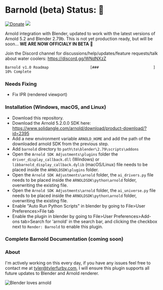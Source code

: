 # Barnold (beta) Status: :green_heart: 
[![Donate](https://img.shields.io/badge/Donate-PayPal-green.svg)](https://www.paypal.com/cgi-bin/webscr?cmd=_s-xclick&hosted_button_id=5D8ZMMACFUX36)
![](https://cdn.rawgit.com/tyler-furby/barnold/master/arnold%20logo.svg)

Arnold integration with Blender, updated to work with the latest versions of Arnold 5.2 and Blender 2.79b. This is not yet production ready, but will be soon... **WE ARE NOW OFFICIALY IN BETA** :balloon:

Join the Discord channel for discussions/help/updates/feature requests/talk about water coolers: https://discord.gg/WNdNXzZ

```
Barnold v1.0 Roadmap                   [###                         ] 10% Complete
```
### Needs Fixing
- Fix IPR (rendered viewport)

### Installation (Windows, macOS, and Linux)
- Download this repository.
- Download the Arnold 5.2.0.0 SDK here: https://www.solidangle.com/arnold/download/product-download/?id=2395
- Add a new environment variable `ARNOLD_HOME` and add the path of the downloaded arnold SDK from the previous step. 
- Add `barnold` directory to `path\to\blender\2.79\scripts\addons`
- Open the `Arnold SDK Adjustments\plugins` folder the `driver_display_callback.dll` (Windows) or `libbarnold_display_callback.dylib` (macOS/Linux) file needs to be placed inside the `ARNOLDSDK\plugins` folder.
- Open the `Arnold SDK Adjustments\arnold` folder, the `ai_drivers.py` file needs to be placed inside the `ARNOLDSDK\python\arnold` folder, overwriting the existing file.
- Open the `Arnold SDK Adjustments\arnold` folder, the `ai_universe.py` file needs to be placed inside the `ARNOLDSDK\python\arnold` folder, overwriting the existing file. 
- Enable "Auto Run Python Scripts" in blender by going to File>User Preferences>File tab 
- Enable the plugin in blender by going to File>User Preferences>Add-ons tab>Search for 'arnold' in the search bar, and clicking the checkbox next to `Render: Barnold` to enable this plugin.

### Complete Barnold Documentation (coming soon)

### About
I'm actively working on this every day, if you have any issues feel free to contact me at tyler@tylerfurby.com,
I will ensure this plugin supports all future updates to Blender and Arnold renderer.

![Blender loves arnold](https://cdn.rawgit.com/tyler-furby/Furby-Studios-Website-Files/a449e03a/images/Untitled-1.png)
